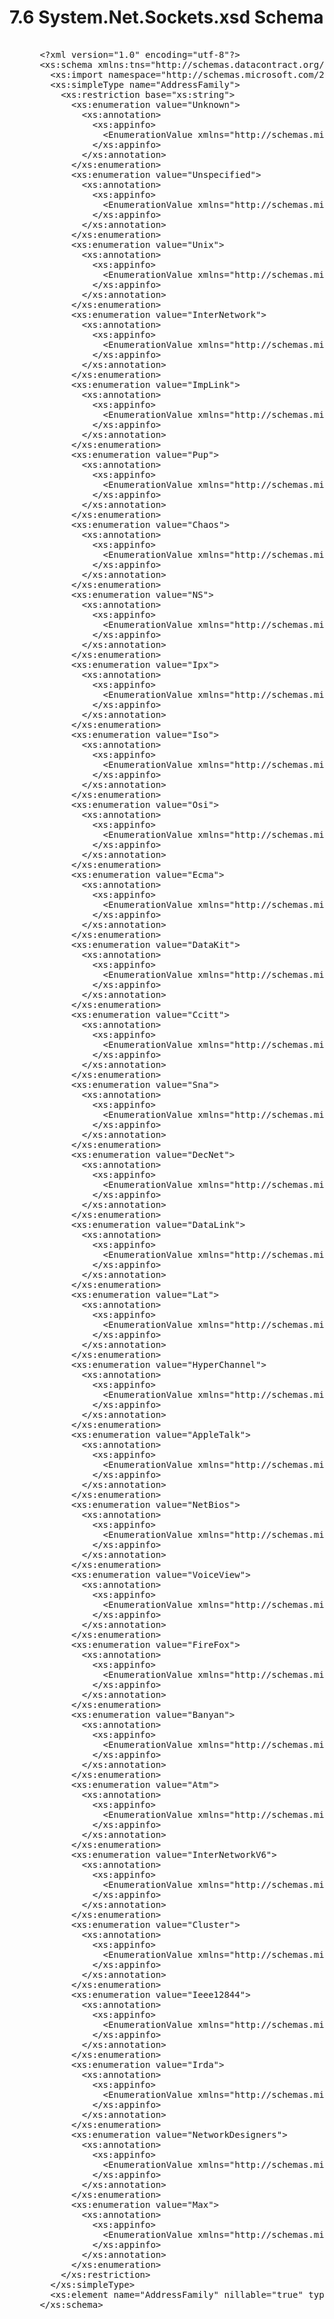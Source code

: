 <html dir="LTR" xmlns:mshelp="http://msdn.microsoft.com/mshelp" xmlns:ddue="http://ddue.schemas.microsoft.com/authoring/2003/5" xmlns:xlink="http://www.w3.org/1999/xlink" xmlns:tool="http://www.microsoft.com/tooltip">
 <body>
 <div id="header">
 <h1 class="heading">7.6 System.Net.Sockets.xsd Schema</h1>
 </div>
 <div id="mainSection">
 <div id="mainBody">
 <div id="allHistory" class="saveHistory"></div>
 <div id="sectionSection0" class="section" name="collapseableSection">
 

<dl>
<dd>
<div><pre>  
 &lt;?xml version=&quot;1.0&quot; encoding=&quot;utf-8&quot;?&gt;
 &lt;xs:schema xmlns:tns=&quot;http://schemas.datacontract.org/2004/07/System.Net.Sockets&quot; elementFormDefault=&quot;qualified&quot; targetNamespace=&quot;http://schemas.datacontract.org/2004/07/System.Net.Sockets&quot; xmlns:xs=&quot;http://www.w3.org/2001/XMLSchema&quot;&gt;
   &lt;xs:import namespace=&quot;http://schemas.microsoft.com/2003/10/Serialization/&quot; /&gt;
   &lt;xs:simpleType name=&quot;AddressFamily&quot;&gt;
     &lt;xs:restriction base=&quot;xs:string&quot;&gt;
       &lt;xs:enumeration value=&quot;Unknown&quot;&gt;
         &lt;xs:annotation&gt;
           &lt;xs:appinfo&gt;
             &lt;EnumerationValue xmlns=&quot;http://schemas.microsoft.com/2003/10/Serialization/&quot;&gt;-1&lt;/EnumerationValue&gt;
           &lt;/xs:appinfo&gt;
         &lt;/xs:annotation&gt;
       &lt;/xs:enumeration&gt;
       &lt;xs:enumeration value=&quot;Unspecified&quot;&gt;
         &lt;xs:annotation&gt;
           &lt;xs:appinfo&gt;
             &lt;EnumerationValue xmlns=&quot;http://schemas.microsoft.com/2003/10/Serialization/&quot;&gt;0&lt;/EnumerationValue&gt;
           &lt;/xs:appinfo&gt;
         &lt;/xs:annotation&gt;
       &lt;/xs:enumeration&gt;
       &lt;xs:enumeration value=&quot;Unix&quot;&gt;
         &lt;xs:annotation&gt;
           &lt;xs:appinfo&gt;
             &lt;EnumerationValue xmlns=&quot;http://schemas.microsoft.com/2003/10/Serialization/&quot;&gt;1&lt;/EnumerationValue&gt;
           &lt;/xs:appinfo&gt;
         &lt;/xs:annotation&gt;
       &lt;/xs:enumeration&gt;
       &lt;xs:enumeration value=&quot;InterNetwork&quot;&gt;
         &lt;xs:annotation&gt;
           &lt;xs:appinfo&gt;
             &lt;EnumerationValue xmlns=&quot;http://schemas.microsoft.com/2003/10/Serialization/&quot;&gt;2&lt;/EnumerationValue&gt;
           &lt;/xs:appinfo&gt;
         &lt;/xs:annotation&gt;
       &lt;/xs:enumeration&gt;
       &lt;xs:enumeration value=&quot;ImpLink&quot;&gt;
         &lt;xs:annotation&gt;
           &lt;xs:appinfo&gt;
             &lt;EnumerationValue xmlns=&quot;http://schemas.microsoft.com/2003/10/Serialization/&quot;&gt;3&lt;/EnumerationValue&gt;
           &lt;/xs:appinfo&gt;
         &lt;/xs:annotation&gt;
       &lt;/xs:enumeration&gt;
       &lt;xs:enumeration value=&quot;Pup&quot;&gt;
         &lt;xs:annotation&gt;
           &lt;xs:appinfo&gt;
             &lt;EnumerationValue xmlns=&quot;http://schemas.microsoft.com/2003/10/Serialization/&quot;&gt;4&lt;/EnumerationValue&gt;
           &lt;/xs:appinfo&gt;
         &lt;/xs:annotation&gt;
       &lt;/xs:enumeration&gt;
       &lt;xs:enumeration value=&quot;Chaos&quot;&gt;
         &lt;xs:annotation&gt;
           &lt;xs:appinfo&gt;
             &lt;EnumerationValue xmlns=&quot;http://schemas.microsoft.com/2003/10/Serialization/&quot;&gt;5&lt;/EnumerationValue&gt;
           &lt;/xs:appinfo&gt;
         &lt;/xs:annotation&gt;
       &lt;/xs:enumeration&gt;
       &lt;xs:enumeration value=&quot;NS&quot;&gt;
         &lt;xs:annotation&gt;
           &lt;xs:appinfo&gt;
             &lt;EnumerationValue xmlns=&quot;http://schemas.microsoft.com/2003/10/Serialization/&quot;&gt;6&lt;/EnumerationValue&gt;
           &lt;/xs:appinfo&gt;
         &lt;/xs:annotation&gt;
       &lt;/xs:enumeration&gt;
       &lt;xs:enumeration value=&quot;Ipx&quot;&gt;
         &lt;xs:annotation&gt;
           &lt;xs:appinfo&gt;
             &lt;EnumerationValue xmlns=&quot;http://schemas.microsoft.com/2003/10/Serialization/&quot;&gt;6&lt;/EnumerationValue&gt;
           &lt;/xs:appinfo&gt;
         &lt;/xs:annotation&gt;
       &lt;/xs:enumeration&gt;
       &lt;xs:enumeration value=&quot;Iso&quot;&gt;
         &lt;xs:annotation&gt;
           &lt;xs:appinfo&gt;
             &lt;EnumerationValue xmlns=&quot;http://schemas.microsoft.com/2003/10/Serialization/&quot;&gt;7&lt;/EnumerationValue&gt;
           &lt;/xs:appinfo&gt;
         &lt;/xs:annotation&gt;
       &lt;/xs:enumeration&gt;
       &lt;xs:enumeration value=&quot;Osi&quot;&gt;
         &lt;xs:annotation&gt;
           &lt;xs:appinfo&gt;
             &lt;EnumerationValue xmlns=&quot;http://schemas.microsoft.com/2003/10/Serialization/&quot;&gt;7&lt;/EnumerationValue&gt;
           &lt;/xs:appinfo&gt;
         &lt;/xs:annotation&gt;
       &lt;/xs:enumeration&gt;
       &lt;xs:enumeration value=&quot;Ecma&quot;&gt;
         &lt;xs:annotation&gt;
           &lt;xs:appinfo&gt;
             &lt;EnumerationValue xmlns=&quot;http://schemas.microsoft.com/2003/10/Serialization/&quot;&gt;8&lt;/EnumerationValue&gt;
           &lt;/xs:appinfo&gt;
         &lt;/xs:annotation&gt;
       &lt;/xs:enumeration&gt;
       &lt;xs:enumeration value=&quot;DataKit&quot;&gt;
         &lt;xs:annotation&gt;
           &lt;xs:appinfo&gt;
             &lt;EnumerationValue xmlns=&quot;http://schemas.microsoft.com/2003/10/Serialization/&quot;&gt;9&lt;/EnumerationValue&gt;
           &lt;/xs:appinfo&gt;
         &lt;/xs:annotation&gt;
       &lt;/xs:enumeration&gt;
       &lt;xs:enumeration value=&quot;Ccitt&quot;&gt;
         &lt;xs:annotation&gt;
           &lt;xs:appinfo&gt;
             &lt;EnumerationValue xmlns=&quot;http://schemas.microsoft.com/2003/10/Serialization/&quot;&gt;10&lt;/EnumerationValue&gt;
           &lt;/xs:appinfo&gt;
         &lt;/xs:annotation&gt;
       &lt;/xs:enumeration&gt;
       &lt;xs:enumeration value=&quot;Sna&quot;&gt;
         &lt;xs:annotation&gt;
           &lt;xs:appinfo&gt;
             &lt;EnumerationValue xmlns=&quot;http://schemas.microsoft.com/2003/10/Serialization/&quot;&gt;11&lt;/EnumerationValue&gt;
           &lt;/xs:appinfo&gt;
         &lt;/xs:annotation&gt;
       &lt;/xs:enumeration&gt;
       &lt;xs:enumeration value=&quot;DecNet&quot;&gt;
         &lt;xs:annotation&gt;
           &lt;xs:appinfo&gt;
             &lt;EnumerationValue xmlns=&quot;http://schemas.microsoft.com/2003/10/Serialization/&quot;&gt;12&lt;/EnumerationValue&gt;
           &lt;/xs:appinfo&gt;
         &lt;/xs:annotation&gt;
       &lt;/xs:enumeration&gt;
       &lt;xs:enumeration value=&quot;DataLink&quot;&gt;
         &lt;xs:annotation&gt;
           &lt;xs:appinfo&gt;
             &lt;EnumerationValue xmlns=&quot;http://schemas.microsoft.com/2003/10/Serialization/&quot;&gt;13&lt;/EnumerationValue&gt;
           &lt;/xs:appinfo&gt;
         &lt;/xs:annotation&gt;
       &lt;/xs:enumeration&gt;
       &lt;xs:enumeration value=&quot;Lat&quot;&gt;
         &lt;xs:annotation&gt;
           &lt;xs:appinfo&gt;
             &lt;EnumerationValue xmlns=&quot;http://schemas.microsoft.com/2003/10/Serialization/&quot;&gt;14&lt;/EnumerationValue&gt;
           &lt;/xs:appinfo&gt;
         &lt;/xs:annotation&gt;
       &lt;/xs:enumeration&gt;
       &lt;xs:enumeration value=&quot;HyperChannel&quot;&gt;
         &lt;xs:annotation&gt;
           &lt;xs:appinfo&gt;
             &lt;EnumerationValue xmlns=&quot;http://schemas.microsoft.com/2003/10/Serialization/&quot;&gt;15&lt;/EnumerationValue&gt;
           &lt;/xs:appinfo&gt;
         &lt;/xs:annotation&gt;
       &lt;/xs:enumeration&gt;
       &lt;xs:enumeration value=&quot;AppleTalk&quot;&gt;
         &lt;xs:annotation&gt;
           &lt;xs:appinfo&gt;
             &lt;EnumerationValue xmlns=&quot;http://schemas.microsoft.com/2003/10/Serialization/&quot;&gt;16&lt;/EnumerationValue&gt;
           &lt;/xs:appinfo&gt;
         &lt;/xs:annotation&gt;
       &lt;/xs:enumeration&gt;
       &lt;xs:enumeration value=&quot;NetBios&quot;&gt;
         &lt;xs:annotation&gt;
           &lt;xs:appinfo&gt;
             &lt;EnumerationValue xmlns=&quot;http://schemas.microsoft.com/2003/10/Serialization/&quot;&gt;17&lt;/EnumerationValue&gt;
           &lt;/xs:appinfo&gt;
         &lt;/xs:annotation&gt;
       &lt;/xs:enumeration&gt;
       &lt;xs:enumeration value=&quot;VoiceView&quot;&gt;
         &lt;xs:annotation&gt;
           &lt;xs:appinfo&gt;
             &lt;EnumerationValue xmlns=&quot;http://schemas.microsoft.com/2003/10/Serialization/&quot;&gt;18&lt;/EnumerationValue&gt;
           &lt;/xs:appinfo&gt;
         &lt;/xs:annotation&gt;
       &lt;/xs:enumeration&gt;
       &lt;xs:enumeration value=&quot;FireFox&quot;&gt;
         &lt;xs:annotation&gt;
           &lt;xs:appinfo&gt;
             &lt;EnumerationValue xmlns=&quot;http://schemas.microsoft.com/2003/10/Serialization/&quot;&gt;19&lt;/EnumerationValue&gt;
           &lt;/xs:appinfo&gt;
         &lt;/xs:annotation&gt;
       &lt;/xs:enumeration&gt;
       &lt;xs:enumeration value=&quot;Banyan&quot;&gt;
         &lt;xs:annotation&gt;
           &lt;xs:appinfo&gt;
             &lt;EnumerationValue xmlns=&quot;http://schemas.microsoft.com/2003/10/Serialization/&quot;&gt;21&lt;/EnumerationValue&gt;
           &lt;/xs:appinfo&gt;
         &lt;/xs:annotation&gt;
       &lt;/xs:enumeration&gt;
       &lt;xs:enumeration value=&quot;Atm&quot;&gt;
         &lt;xs:annotation&gt;
           &lt;xs:appinfo&gt;
             &lt;EnumerationValue xmlns=&quot;http://schemas.microsoft.com/2003/10/Serialization/&quot;&gt;22&lt;/EnumerationValue&gt;
           &lt;/xs:appinfo&gt;
         &lt;/xs:annotation&gt;
       &lt;/xs:enumeration&gt;
       &lt;xs:enumeration value=&quot;InterNetworkV6&quot;&gt;
         &lt;xs:annotation&gt;
           &lt;xs:appinfo&gt;
             &lt;EnumerationValue xmlns=&quot;http://schemas.microsoft.com/2003/10/Serialization/&quot;&gt;23&lt;/EnumerationValue&gt;
           &lt;/xs:appinfo&gt;
         &lt;/xs:annotation&gt;
       &lt;/xs:enumeration&gt;
       &lt;xs:enumeration value=&quot;Cluster&quot;&gt;
         &lt;xs:annotation&gt;
           &lt;xs:appinfo&gt;
             &lt;EnumerationValue xmlns=&quot;http://schemas.microsoft.com/2003/10/Serialization/&quot;&gt;24&lt;/EnumerationValue&gt;
           &lt;/xs:appinfo&gt;
         &lt;/xs:annotation&gt;
       &lt;/xs:enumeration&gt;
       &lt;xs:enumeration value=&quot;Ieee12844&quot;&gt;
         &lt;xs:annotation&gt;
           &lt;xs:appinfo&gt;
             &lt;EnumerationValue xmlns=&quot;http://schemas.microsoft.com/2003/10/Serialization/&quot;&gt;25&lt;/EnumerationValue&gt;
           &lt;/xs:appinfo&gt;
         &lt;/xs:annotation&gt;
       &lt;/xs:enumeration&gt;
       &lt;xs:enumeration value=&quot;Irda&quot;&gt;
         &lt;xs:annotation&gt;
           &lt;xs:appinfo&gt;
             &lt;EnumerationValue xmlns=&quot;http://schemas.microsoft.com/2003/10/Serialization/&quot;&gt;26&lt;/EnumerationValue&gt;
           &lt;/xs:appinfo&gt;
         &lt;/xs:annotation&gt;
       &lt;/xs:enumeration&gt;
       &lt;xs:enumeration value=&quot;NetworkDesigners&quot;&gt;
         &lt;xs:annotation&gt;
           &lt;xs:appinfo&gt;
             &lt;EnumerationValue xmlns=&quot;http://schemas.microsoft.com/2003/10/Serialization/&quot;&gt;28&lt;/EnumerationValue&gt;
           &lt;/xs:appinfo&gt;
         &lt;/xs:annotation&gt;
       &lt;/xs:enumeration&gt;
       &lt;xs:enumeration value=&quot;Max&quot;&gt;
         &lt;xs:annotation&gt;
           &lt;xs:appinfo&gt;
             &lt;EnumerationValue xmlns=&quot;http://schemas.microsoft.com/2003/10/Serialization/&quot;&gt;29&lt;/EnumerationValue&gt;
           &lt;/xs:appinfo&gt;
         &lt;/xs:annotation&gt;
       &lt;/xs:enumeration&gt;
     &lt;/xs:restriction&gt;
   &lt;/xs:simpleType&gt;
   &lt;xs:element name=&quot;AddressFamily&quot; nillable=&quot;true&quot; type=&quot;tns:AddressFamily&quot; /&gt;
 &lt;/xs:schema&gt;
  
</pre></div>
</dd></dl>


 </div>
 </div>
 </div>
 </body>
</html>